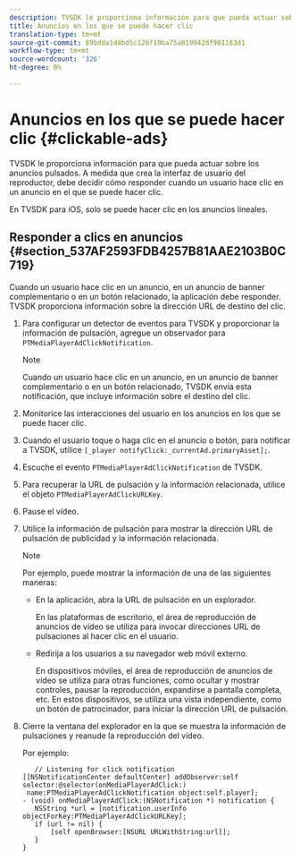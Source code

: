 ```yaml
---
description: TVSDK le proporciona información para que pueda actuar sobre los anuncios pulsados. A medida que crea la interfaz de usuario del reproductor, debe decidir cómo responder cuando un usuario hace clic en un anuncio en el que se puede hacer clic.
title: Anuncios en los que se puede hacer clic
translation-type: tm+mt
source-git-commit: 89bdda1d4bd5c126f19ba75a819942df901183d1
workflow-type: tm+mt
source-wordcount: '326'
ht-degree: 0%

---
```



# Anuncios en los que se puede hacer clic {#clickable-ads}

TVSDK le proporciona información para que pueda actuar sobre los anuncios pulsados. A medida que crea la interfaz de usuario del reproductor, debe decidir cómo responder cuando un usuario hace clic en un anuncio en el que se puede hacer clic.

En TVSDK para iOS, solo se puede hacer clic en los anuncios lineales.

## Responder a clics en anuncios {#section_537AF2593FDB4257B81AAE2103B0C719}

Cuando un usuario hace clic en un anuncio, en un anuncio de banner complementario o en un botón relacionado, la aplicación debe responder. TVSDK proporciona información sobre la dirección URL de destino del clic.

1. Para configurar un detector de eventos para TVSDK y proporcionar la información de pulsación, agregue un observador para `PTMediaPlayerAdClickNotification`.

   >[!NOTE]
   >
   >Cuando un usuario hace clic en un anuncio, en un anuncio de banner complementario o en un botón relacionado, TVSDK envía esta notificación, que incluye información sobre el destino del clic.

1. Monitorice las interacciones del usuario en los anuncios en los que se puede hacer clic.
1. Cuando el usuario toque o haga clic en el anuncio o botón, para notificar a TVSDK, utilice `[_player notifyClick:_currentAd.primaryAsset];`.
1. Escuche el evento `PTMediaPlayerAdClickNotification` de TVSDK.
1. Para recuperar la URL de pulsación y la información relacionada, utilice el objeto `PTMediaPlayerAdClickURLKey`.
1. Pause el vídeo.
1. Utilice la información de pulsación para mostrar la dirección URL de pulsación de publicidad y la información relacionada.

   >[!NOTE]
   >
   >Por ejemplo, puede mostrar la información de una de las siguientes maneras:

   * En la aplicación, abra la URL de pulsación en un explorador.

      En las plataformas de escritorio, el área de reproducción de anuncios de vídeo se utiliza para invocar direcciones URL de pulsaciones al hacer clic en el usuario.
   * Redirija a los usuarios a su navegador web móvil externo.

      En dispositivos móviles, el área de reproducción de anuncios de vídeo se utiliza para otras funciones, como ocultar y mostrar controles, pausar la reproducción, expandirse a pantalla completa, etc. En estos dispositivos, se utiliza una vista independiente, como un botón de patrocinador, para iniciar la dirección URL de pulsación.

1. Cierre la ventana del explorador en la que se muestra la información de pulsaciones y reanude la reproducción del vídeo.

   Por ejemplo:

   ```
      // Listening for click notification  
   [[NSNotificationCenter defaultCenter] addObserver:self selector:@selector(onMediaPlayerAdClick:)  
    name:PTMediaPlayerAdClickNotification object:self.player]; 
   - (void) onMediaPlayerAdClick:(NSNotification *) notification { 
      NSString *url = [notification.userInfo objectForKey:PTMediaPlayerAdClickURLKey];  
      if (url != nil) { 
          [self openBrowser:[NSURL URLWithString:url]]; 
      } 
   } 
   ```
